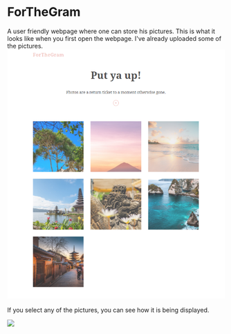 # ForTheGram
A user friendly webpage where one can store his pictures. This is what it looks like when you first open the webpage.
I've already uploaded some of the pictures.
![](images/Home.png)

If you select any of the pictures, you can see how it is being displayed.

![](images/animate.gif)
